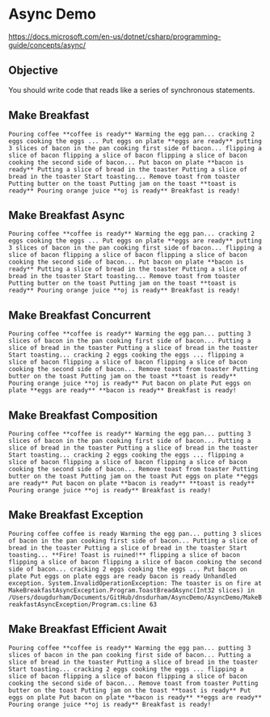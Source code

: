 # Async Demo

https://docs.microsoft.com/en-us/dotnet/csharp/programming-guide/concepts/async/

## Objective
You should write code that reads like a series of synchronous statements.

## Make Breakfast
`Pouring coffee
**coffee is ready**
Warming the egg pan...
cracking 2 eggs
cooking the eggs ...
Put eggs on plate
**eggs are ready**
putting 3 slices of bacon in the pan
cooking first side of bacon...
flipping a slice of bacon
flipping a slice of bacon
flipping a slice of bacon
cooking the second side of bacon...
Put bacon on plate
**bacon is ready**
Putting a slice of bread in the toaster
Putting a slice of bread in the toaster
Start toasting...
Remove toast from toaster
Putting butter on the toast
Putting jam on the toast
**toast is ready**
Pouring orange juice
**oj is ready**
Breakfast is ready!`


## Make Breakfast Async
`Pouring coffee
**coffee is ready**
Warming the egg pan...
cracking 2 eggs
cooking the eggs ...
Put eggs on plate
**eggs are ready**
putting 3 slices of bacon in the pan
cooking first side of bacon...
flipping a slice of bacon
flipping a slice of bacon
flipping a slice of bacon
cooking the second side of bacon...
Put bacon on plate
**bacon is ready**
Putting a slice of bread in the toaster
Putting a slice of bread in the toaster
Start toasting...
Remove toast from toaster
Putting butter on the toast
Putting jam on the toast
**toast is ready**
Pouring orange juice
**oj is ready**
Breakfast is ready!`

## Make Breakfast Concurrent
`Pouring coffee
**coffee is ready**
Warming the egg pan...
putting 3 slices of bacon in the pan
cooking first side of bacon...
Putting a slice of bread in the toaster
Putting a slice of bread in the toaster
Start toasting...
cracking 2 eggs
cooking the eggs ...
flipping a slice of bacon
flipping a slice of bacon
flipping a slice of bacon
cooking the second side of bacon...
Remove toast from toaster
Putting butter on the toast
Putting jam on the toast
**toast is ready**
Pouring orange juice
**oj is ready**
Put bacon on plate
Put eggs on plate
**eggs are ready**
**bacon is ready**
Breakfast is ready!`

## Make Breakfast Composition
`Pouring coffee
**coffee is ready**
Warming the egg pan...
putting 3 slices of bacon in the pan
cooking first side of bacon...
Putting a slice of bread in the toaster
Putting a slice of bread in the toaster
Start toasting...
cracking 2 eggs
cooking the eggs ...
flipping a slice of bacon
flipping a slice of bacon
flipping a slice of bacon
cooking the second side of bacon...
Remove toast from toaster
Putting butter on the toast
Putting jam on the toast
Put eggs on plate
**eggs are ready**
Put bacon on plate
**bacon is ready**
**toast is ready**
Pouring orange juice
**oj is ready**
Breakfast is ready!`

## Make Breakfast Exception
`Pouring coffee
coffee is ready
Warming the egg pan...
putting 3 slices of bacon in the pan
cooking first side of bacon...
Putting a slice of bread in the toaster
Putting a slice of bread in the toaster
Start toasting...
**Fire! Toast is ruined!**
flipping a slice of bacon
flipping a slice of bacon
flipping a slice of bacon
cooking the second side of bacon...
cracking 2 eggs
cooking the eggs ...
Put bacon on plate
Put eggs on plate
eggs are ready
bacon is ready
Unhandled exception. System.InvalidOperationException: The toaster is on fire
   at MakeBreakfastAsyncException.Program.ToastBreadAsync(Int32 slices) in /Users/dougdurham/Documents/GitHub/dnsdurham/AsyncDemo/AsyncDemo/MakeBreakfastAsyncException/Program.cs:line 63`

## Make Breakfast Efficient Await
`Pouring coffee
**coffee is ready**
Warming the egg pan...
putting 3 slices of bacon in the pan
cooking first side of bacon...
Putting a slice of bread in the toaster
Putting a slice of bread in the toaster
Start toasting...
cracking 2 eggs
cooking the eggs ...
flipping a slice of bacon
flipping a slice of bacon
flipping a slice of bacon
cooking the second side of bacon...
Remove toast from toaster
Putting butter on the toast
Putting jam on the toast
**toast is ready**
Put eggs on plate
Put bacon on plate
**bacon is ready**
**eggs are ready**
Pouring orange juice
**oj is ready**
Breakfast is ready!`

